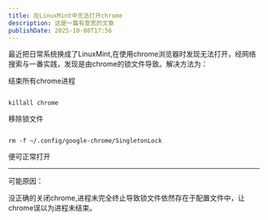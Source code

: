 ```yaml
---
title: 在LinuxMint中无法打开chrome
description: 这是一篇有意思的文章
publishDate: 2025-10-08T17:56
---
```

最近把日常系统换成了LinuxMint,在使用chrome浏览器时发现无法打开，经网络搜索与一番实践，发现是由chrome的锁文件导致。解决方法为：

结束所有chrome进程

```

killall chrome

```



移除锁文件

```

rm -f ~/.config/google-chrome/SingletonLock

```

便可正常打开

----------------------------

可能原因：

没正确的关闭chrome,进程未完全终止导致锁文件依然存在于配置文件中，让chrome误以为进程未结束。
